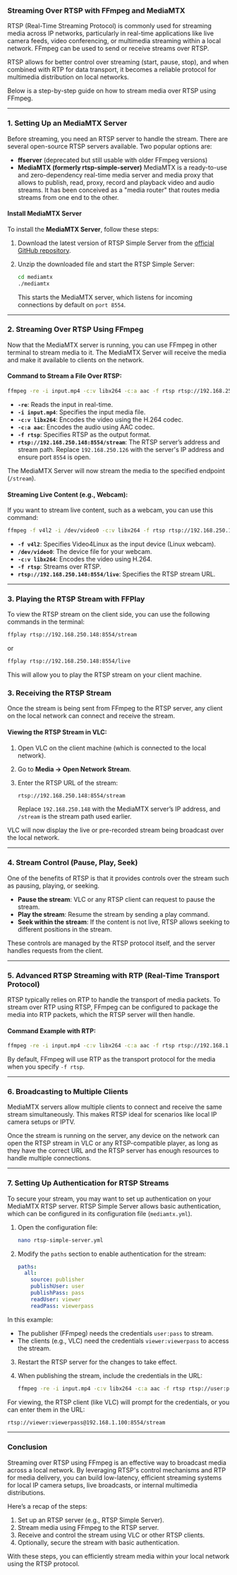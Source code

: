 ### Streaming Over RTSP with FFmpeg and MediaMTX

RTSP (Real-Time Streaming Protocol) is commonly used for streaming media across IP networks, particularly in real-time applications like live camera feeds, video conferencing, or multimedia streaming within a local network. FFmpeg can be used to send or receive streams over RTSP.

RTSP allows for better control over streaming (start, pause, stop), and when combined with RTP for data transport, it becomes a reliable protocol for multimedia distribution on local networks.

Below is a step-by-step guide on how to stream media over RTSP using FFmpeg.

---

### 1. **Setting Up an MediaMTX Server**

Before streaming, you need an RTSP server to handle the stream. There are several open-source RTSP servers available. Two popular options are:
- **ffserver** (deprecated but still usable with older FFmpeg versions)
- **MediaMTX (formerly rtsp-simple-server)** MediaMTX is a ready-to-use and zero-dependency real-time media server and media proxy that allows to publish, read, proxy, record and playback video and audio streams. It has been conceived as a "media router" that routes media streams from one end to the other.

#### **Install MediaMTX Server**

To install the **MediaMTX Server**, follow these steps:

1. Download the latest version of RTSP Simple Server from the [official GitHub repository](https://github.com/aler9/rtsp-simple-server).

2. Unzip the downloaded file and start the RTSP Simple Server:

   ```bash
   cd mediamtx
   ./mediamtx
   ```

   This starts the MediaMTX server, which listens for incoming connections by default on `port 8554`.

---

### 2. **Streaming Over RTSP Using FFmpeg**

Now that the MediaMTX server is running, you can use FFmpeg in other terminal to stream media to it. The MediaMTX Server will receive the media and make it available to clients on the network.

#### **Command to Stream a File Over RTSP**:

```bash
ffmpeg -re -i input.mp4 -c:v libx264 -c:a aac -f rtsp rtsp://192.168.250.148:8554/stream
```

- **`-re`**: Reads the input in real-time.
- **`-i input.mp4`**: Specifies the input media file.
- **`-c:v libx264`**: Encodes the video using the H.264 codec.
- **`-c:a aac`**: Encodes the audio using AAC codec.
- **`-f rtsp`**: Specifies RTSP as the output format.
- **`rtsp://192.168.250.148:8554/stream`**: The RTSP server’s address and stream path. Replace `192.168.250.126` with the server's IP address and ensure port `8554` is open.

The MediaMTX Server will now stream the media to the specified endpoint (`/stream`).

#### **Streaming Live Content (e.g., Webcam)**:

If you want to stream live content, such as a webcam, you can use this command:

```bash
ffmpeg -f v4l2 -i /dev/video0 -c:v libx264 -f rtsp rtsp://192.168.250.148:8554/live
```

- **`-f v4l2`**: Specifies Video4Linux as the input device (Linux webcam).
- **`/dev/video0`**: The device file for your webcam.
- **`-c:v libx264`**: Encodes the video using H.264.
- **`-f rtsp`**: Streams over RTSP.
- **`rtsp://192.168.250.148:8554/live`**: Specifies the RTSP stream URL.

---

### 3. Playing the RTSP Stream with FFPlay

To view the RTSP stream on the client side, you can use the following commands in the terminal:

```bash
ffplay rtsp://192.168.250.148:8554/stream
```

or

```bash
ffplay rtsp://192.168.250.148:8554/live
``` 

This will allow you to play the RTSP stream on your client machine.

### 3. **Receiving the RTSP Stream**

Once the stream is being sent from FFmpeg to the RTSP server, any client on the local network can connect and receive the stream.

#### **Viewing the RTSP Stream in VLC**:

1. Open VLC on the client machine (which is connected to the local network).
2. Go to **Media → Open Network Stream**.
3. Enter the RTSP URL of the stream:

   ```bash
   rtsp://192.168.250.148:8554/stream
   ```

   Replace `192.168.250.148` with the MediaMTX server’s IP address, and `/stream` is the stream path used earlier.

VLC will now display the live or pre-recorded stream being broadcast over the local network.

---

### 4. **Stream Control (Pause, Play, Seek)**

One of the benefits of RTSP is that it provides controls over the stream such as pausing, playing, or seeking.

- **Pause the stream**: VLC or any RTSP client can request to pause the stream.
- **Play the stream**: Resume the stream by sending a play command.
- **Seek within the stream**: If the content is not live, RTSP allows seeking to different positions in the stream.

These controls are managed by the RTSP protocol itself, and the server handles requests from the client.

---

### 5. **Advanced RTSP Streaming with RTP (Real-Time Transport Protocol)**

RTSP typically relies on RTP to handle the transport of media packets. To stream over RTP using RTSP, FFmpeg can be configured to package the media into RTP packets, which the RTSP server will then handle.

#### **Command Example with RTP**:

```bash
ffmpeg -re -i input.mp4 -c:v libx264 -c:a aac -f rtsp rtsp://192.168.1.100:8554/stream
```

By default, FFmpeg will use RTP as the transport protocol for the media when you specify `-f rtsp`.

---

### 6. **Broadcasting to Multiple Clients**

MediaMTX servers allow multiple clients to connect and receive the same stream simultaneously. This makes RTSP ideal for scenarios like local IP camera setups or IPTV.

Once the stream is running on the server, any device on the network can open the RTSP stream in VLC or any RTSP-compatible player, as long as they have the correct URL and the RTSP server has enough resources to handle multiple connections.

---

### 7. **Setting Up Authentication for RTSP Streams**

To secure your stream, you may want to set up authentication on your MediaMTX RTSP server. RTSP Simple Server allows basic authentication, which can be configured in its configuration file (`mediamtx.yml`).

1. Open the configuration file:

   ```bash
   nano rtsp-simple-server.yml
   ```

2. Modify the `paths` section to enable authentication for the stream:

   ```yaml
   paths:
     all:
       source: publisher
       publishUser: user
       publishPass: pass
       readUser: viewer
       readPass: viewerpass
   ```

In this example:
- The publisher (FFmpeg) needs the credentials `user:pass` to stream.
- The clients (e.g., VLC) need the credentials `viewer:viewerpass` to access the stream.

3. Restart the RTSP server for the changes to take effect.

4. When publishing the stream, include the credentials in the URL:

   ```bash
   ffmpeg -re -i input.mp4 -c:v libx264 -c:a aac -f rtsp rtsp://user:pass@192.168.1.100:8554/stream
   ```

For viewing, the RTSP client (like VLC) will prompt for the credentials, or you can enter them in the URL:

```bash
rtsp://viewer:viewerpass@192.168.1.100:8554/stream
```

---

### Conclusion

Streaming over RTSP using FFmpeg is an effective way to broadcast media across a local network. By leveraging RTSP's control mechanisms and RTP for media delivery, you can build low-latency, efficient streaming systems for local IP camera setups, live broadcasts, or internal multimedia distributions.

Here’s a recap of the steps:
1. Set up an RTSP server (e.g., RTSP Simple Server).
2. Stream media using FFmpeg to the RTSP server.
3. Receive and control the stream using VLC or other RTSP clients.
4. Optionally, secure the stream with basic authentication.

With these steps, you can efficiently stream media within your local network using the RTSP protocol.
